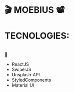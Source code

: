 # 🎬 MOEBIUS 📽️

 # TECNOLOGIES: <br/>
<br/>🎥
- ReactJS <br/>
- SwiperJS <br/>
- Unsplash-API <br/>
- StyledComponents <br/>
- Material UI <br/>


 
